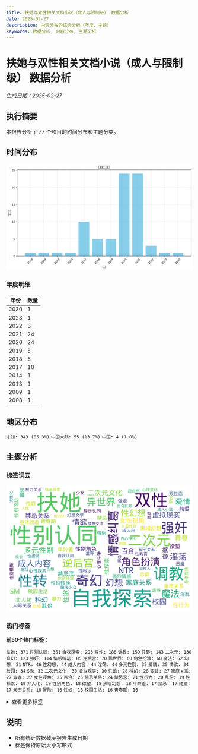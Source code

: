 ```yaml
---
title: 扶她与双性相关文档小说（成人与限制级） 数据分析
date: 2025-02-27
description: 内容分布的综合分析（年度、主题）
keywords: 数据分析, 内容分布, 主题分析
---
```


# 扶她与双性相关文档小说（成人与限制级） 数据分析
*生成日期：2025-02-27*

## 执行摘要
本报告分析了 77 个项目的时间分布和主题分类。

## 时间分布

![年度分布](扶她与双性相关文档小说（成人与限制级）_analysis_year_distribution.png)

### 年度明细

| 年份 | 数量 |
|------|-------|
| 2030 | 1 |
| 2023 | 1 |
| 2022 | 3 |
| 2021 | 24 |
| 2020 | 24 |
| 2019 | 5 |
| 2018 | 5 |
| 2017 | 10 |
| 2014 | 1 |
| 2013 | 1 |
| 2009 | 1 |
| 2008 | 1 |

## 地区分布

  `未知: 343 (85.3%)`  `中国大陆: 55 (13.7%)`  `中国: 4 (1.0%)`

## 主题分析

### 标签词云
![标签词云](扶她与双性相关文档小说（成人与限制级）_analysis_wordcloud.png)

### 热门标签

**前50个热门标签：**

  `扶她: 371`  `性别认同: 351`  `自我探索: 293`  `双性: 186`  `调教: 159`  `性转: 143`  `二次元: 130`  `奇幻: 123`  `强奸: 114`  `情感纠葛: 85`  `逆后宫: 70`  `异世界: 60`  `角色扮演: 60`  `魔法: 52`  `幻想: 51`  `NTR: 46`  `性幻想: 44`  `成人内容: 44`  `淫荡: 44`  `多元性别: 35`  `爱情: 35`  `情欲: 34`  `校园: 34`  `SM: 32`  `二次元文化: 30`  `虚拟现实: 30`  `性欲: 28`  `科幻: 28`  `变装: 27`  `家庭关系: 27`  `青春: 27`  `女性视角: 25`  `百合: 25`  `禁忌关系: 24`  `禁忌恋: 21`  `性行为: 20`  `乱伦: 19`  `性探索: 19`  `非人化: 19`  `性别角色: 18`  `欲望: 18`  `黑暗幻想: 18`  `年龄差: 17`  `禁忌: 17`  `纯爱: 17`  `亲密关系: 16`  `冒险: 16`  `性奴: 16`  `校园生活: 16`  `青春期: 16`

<details>
<summary>查看更多标签</summary>

 `性别流动: 15` `性别转换: 15` `恋爱: 15` `暴力: 15` `身体改造: 15` `人际关系: 14` `强烈情感: 14` `淫乱: 14` `双性恋: 13` `强制: 13` `强迫: 13` `心理斗争: 13` `心理探索: 12` `性暗示: 12` `恶魔: 12` `成人向: 12` `虐待: 12` `身份认同: 12` `幻想文学: 11` `性教育: 11` `羞辱: 11` `身体交换: 11` `少女: 10` `性别模糊: 10` `性别转变: 10` `性虐待: 10` `权力关系: 10` `母子关系: 10` `自我认同: 10` `色情: 10` `魔法少女: 10` `BDSM: 9` `心理变化: 9` `游戏: 9` `病态: 9` `穿越: 9` `超自然: 9` `人妖: 8` `伪娘: 8` `内心挣扎: 8` `刺激: 8` `双性人: 8` `反乌托邦: 8` `多重性别: 8` `女性化: 8` `悬疑: 8` `情感交流: 8` `情感探索: 8` `成人小说: 8` `成长: 8` `母女关系: 8` `肉便器: 8` `变态: 7` `同性恋: 7` `女仆: 7` `家庭伦理: 7` `异性恋: 7` `强奸幻想: 7` `性别探索: 7` `情感: 7` `情感冲突: 7` `权力游戏: 7` `校园爱情: 7` `梦境: 7` `羞耻: 7` `色情内容: 7` `都市: 7` `青少年: 7` `丝袜: 6` `兄妹关系: 6` `兄妹恋: 6` `双性角色: 6` `变性: 6` `奇幻冒险: 6` `奴役: 6` `婚姻: 6` `家庭: 6` `屈辱: 6` `强制性行为: 6` `性别流动性: 6` `性奴隶: 6` `性描写: 6` `性转小说: 6` `性高潮: 6` `恐怖: 6` `情感关系: 6` `情色文学: 6` `权力动态: 6` `权力斗争: 6` `校园恋情: 6` `精液: 6` `群交: 6` `肉体关系: 6` `自慰: 6` `血腥: 6` `触手: 6` `足控: 6` `跨性别: 6` `青春成长: 6` `魔物娘: 6` `主奴关系: 5` `乳胶: 5` `人体改造: 5` `催眠: 5` `变身: 5` `复仇: 5` `复杂人际关系: 5` `多人: 5` `多重身份: 5` `奇幻世界: 5` `婚礼: 5` `寄生兽: 5` `巨乳: 5` `心理挣扎: 5` `性快感: 5` `性暴力: 5` `日本文化: 5` `模拟人生: 5` `洗脑: 5` `父女关系: 5` `男性视角: 5` `禁忌之爱: 5` `肉棒: 5` `药物: 5` `足交: 5` `身体探索: 5` `魔王: 5` `TSF: 4` `二次元文学: 4` `勇者: 4` `双性特征: 4` `反转: 4` `变形: 4` `口交: 4` `同人小说: 4` `复杂情感: 4` `夫妻关系: 4` `女体化: 4` `小说: 4` `崩坏3: 4` `师生恋: 4` `幻想小说: 4` `强权关系: 4` `强烈快感: 4` `强烈性欲: 4` `强烈情欲: 4` `强烈的性欲: 4` `心理冲突: 4` `心理扭曲: 4` `心理描写: 4` `心理操控: 4` `性交: 4` `性关系: 4` `性启蒙: 4` `性爱: 4` `性行为描写: 4` `恋物癖: 4` `成人: 4` `成年内容: 4` `成长故事: 4` `探索欲望: 4` `改造: 4` `教师: 4` `教师与学生: 4` `权力: 4` `极端情节: 4` `生存游戏: 4` `社会禁忌: 4` `禁忌爱情: 4` `背叛: 4` `自我发现: 4` `舰娘: 4` `萝莉: 4` `虚构世界: 4` `血统: 4` `角色互动: 4` `警察: 4` `都市奇幻: 4` `都市幻想: 4` `都市生活: 4` `青春期困惑: 4` `青春爱情: 4` `两性关系: 3` `二次元小说: 3` `人外娘: 3` `冒险故事: 3` `办公室恋情: 3` `反抗: 3` `反转剧情: 3` `反转角色: 3` `受虐: 3` `吸血鬼: 3` `吸血魔女: 3` `多角关系: 3` `多角恋: 3` `多重关系: 3` `奇幻故事: 3` `女性主义: 3` `女权主义: 3` `奴隶: 3` `孤独: 3` `学校生活: 3` `宿舍生活: 3` `尿尿: 3` `幻想世界: 3` `幻想故事: 3` `异世界冒险: 3` `强暴: 3` `强烈性暗示: 3` `强烈欲望: 3` `心理游戏: 3` `快感: 3` `性别变换: 3` `性别平等: 3` `性奴役: 3` `性感: 3` `性玩具: 3` `性骚扰: 3` `恋爱心理: 3` `恶趣味: 3` `情感互动: 3` `情感交织: 3` `情感发展: 3` `情感纠结: 3` `惊悚: 3` `成人文学: 3` `战争: 3` `战斗: 3` `故事叙述: 3` `暗恋: 3` `暗黑: 3` `未来社会: 3` `极端性行为: 3` `校园恋爱: 3` `校园暴力: 3` `母子恋: 3` `淫魔: 3` `猫娘: 3` `现代: 3` `现代都市: 3` `社会角色: 3` `禁忌幻想: 3` `科技幻想: 3` `肉体改造: 3` `胶奴: 3` `色情文学: 3` `药物影响: 3` `身份危机: 3` `身体控制: 3` `转变: 3` `都市传说: 3` `附身: 3` `雌堕: 3` `青春期探索: 3` `青梅竹马: 3` `非传统家庭: 3` `魔物: 3` `AI: 2` `GL: 2` `JK制服: 2` `R18: 2` `三人关系: 2` `两性: 2` `乳汁: 2` `亲子关系: 2` `亲情: 2` `人兽: 2` `人形犬: 2` `人性: 2` `伦理: 2` `伦理冲突: 2` `伪装: 2` `侦探: 2` `修真: 2` `修道: 2` `偷窥: 2` `内心斗争: 2` `内衣: 2` `刺激体验: 2` `前列腺刺激: 2` `办公室生活: 2` `动漫文化: 2` `医患关系: 2` `占有欲: 2` `压迫: 2` `发情期: 2` `变性手术: 2` `古代: 2` `古代与现代交错: 2` `古风: 2` `另类性行为: 2` `后宫: 2` `地下文化: 2` `城市生活: 2` `复杂关系: 2` `多重性别认同: 2` `多重角色: 2` `天使: 2` `奇幻小说: 2` `女体盛: 2` `女性向: 2` `女性角色: 2` `女装: 2` `妻奴: 2` `姐弟恋: 2` `婚外情: 2` `婚姻关系: 2` `婚礼仪式: 2` `婚纱: 2` `婚舰: 2` `嫉妒: 2` `学校: 2` `学生: 2` `学生与老师: 2` `家庭主妇: 2` `家庭动态: 2` `家庭生活: 2` `少女情怀: 2` `尿控: 2` `尿液: 2` `师生关系: 2` `幽默: 2` `强势角色: 2` `强吻: 2` `强权: 2` `强烈性描写: 2` `强烈的情感: 2` `强烈色情: 2` `强迫关系: 2` `心灵探索: 2` `心理: 2` `心理控制: 2` `心理调教: 2` `性侵: 2` `性侵犯: 2` `性别融合: 2` `性压抑: 2` `性处理协会: 2` `性相关: 2` `性自我探索: 2` `性识别: 2` `怪物女孩: 2` `恋母情结: 2` `恋足: 2` `恋足癖: 2` `恶搞: 2` `情感依赖: 2` `情感危机: 2` `情感压迫: 2` `情感扭曲: 2` `情感操控: 2` `情感波动: 2` `情感纠纷: 2` `情欲关系: 2` `情色: 2` `情色小说: 2` `情趣: 2` `情趣玩具: 2` `情趣用品: 2` `成人向小说: 2` `成年人内容: 2` `成年向: 2` `扭曲关系: 2` `扶他: 2` `抖M: 2` `拍卖: 2` `换身: 2` `换身药: 2` `搞笑: 2` `操控: 2` `教师与学生关系: 2` `文化研究: 2` `日常生活: 2` `春药: 2` `暗黑幻想: 2` `暗黑调教: 2` `校园幻想: 2` `梦幻: 2` `梦魇: 2` `欲望与权力: 2` `欲望探索: 2` `武侠: 2` `母女: 2` `水手金星: 2` `漫展: 2` `激情: 2` `激情戏: 2` `灵媒岛: 2` `灵异事件: 2` `熟女: 2` `爱情与欲望: 2` `犬交: 2` `犯罪: 2` `猎杀: 2` `玄幻: 2` `现代奇幻: 2` `现代爱情: 2` `生命契约: 2` `生死: 2` `生死抉择: 2` `生殖: 2` `生殖权利: 2` `短篇小说: 2` `社会关系: 2` `社会压力: 2` `社会批判: 2` `社会期待: 2` `禁忌恋情: 2` `禁忌情感: 2` `科幻小说: 2` `科技: 2` `秘密关系: 2` `精神控制: 2` `美少女: 2` `老师与学生: 2` `耽美: 2` `职场: 2` `职场压力: 2` `职场女性: 2` `职场恋情: 2` `肉体欲望: 2` `肉欲: 2` `肛门: 2` `肢体接触: 2` `脚交: 2` `自我放纵: 2` `药物作用: 2` `虚构小说: 2` `虚构故事: 2` `融合: 2` `角色交换: 2` `角色关系: 2` `诱惑: 2` `调侃: 2` `调教俱乐部: 2` `贞操带: 2` `贞操锁: 2` `超能力: 2` `身份探索: 2` `身份转变: 2` `身体变换: 2` `身体接触: 2` `身体特征: 2` `身体羞辱: 2` `逆境成长: 2` `逆转: 2` `都市情感: 2` `重口味: 2` `重生: 2` `阉割: 2` `阴道: 2` `附身药: 2` `露出: 2` `青少年成长: 2` `青年: 2` `青春烦恼: 2` `高中生活: 2` `高潮体验: 2` `高跟鞋: 2` `魅魔: 2` `魔族: 2` `黑暗奇幻: 2` `#扶她文化: 1` `ACG文化: 1` `AI变身: 1` `AV: 1` `Alpha: 1` `CG作品: 1` `K9调教: 1` `M性角色: 1` `NSFW: 1` `OL制服: 1` `Omega: 1` `PLUSHIE: 1` `SLG: 1` `SM文化: 1` `romance: 1` `teacher-student relationship: 1` `一夜情: 1` `一次性别认同: 1` `三人行: 1` `三观: 1` `上元佳节: 1` `上官婉儿: 1` `上述情节: 1` `不可抗拒的身体变化: 1` `东洋文化: 1` `丝袜情结: 1` `两个女主角: 1` `两性人: 1` `严重限制级: 1` `丧失尊严: 1` `丧失控制: 1` `丧尸: 1` `个人成长: 1` `个人故事: 1` `个人日记: 1` `个人蜕变: 1` `个体欲望: 1` `中二病: 1` `中出虐待: 1` `中学: 1` `中年男性: 1` `临床实验: 1` `主人与奴隶: 1` `主人与宠物: 1` `主人公与瑪莉的关系: 1` `主仆关系: 1` `主奴婚礼: 1` `乳房: 1` `乳汁喷发: 1` `乳胶衣: 1` `二次元幻想: 1` `二次元性别: 1` `互动小说: 1` `互动式体验: 1` `互动性: 1` `互动教育: 1` `亚人类: 1` `亚里沙: 1` `亡灵: 1` `交配: 1` `亲子伦理: 1` `亲密互动: 1` `亲情与欲望: 1` `亲情关系: 1` `亲情扭曲: 1` `人与魔法: 1` `人偶: 1` `人兽关系: 1` `人力资源: 1` `人口控制: 1` `人妖关系: 1` `人妻: 1` `人性扭曲: 1` `人性探讨: 1` `人格扭曲: 1` `人牛: 1` `人物互动: 1` `人物关系: 1` `人物成长: 1` `人类与舰娘关系: 1` `人类与非人类: 1` `人类与非人类关系: 1` `人类与非人类的关系: 1` `人类战俘: 1` `人类未来: 1` `人类行为研究: 1` `人际关系冲突: 1` `人魔战争: 1` `仇恨: 1` `仙侠: 1` `仪式: 1` `伙伴关系: 1` `会心一击女友: 1` `传统与现代结合: 1` `伦理争议: 1` `伦理困境: 1` `伦理片: 1` `伦理禁忌: 1` `伦理纠葛: 1` `伴侣关系: 1` `体检: 1` `体育体测: 1` `佣兵团: 1` `侵犯: 1` `促销性欲: 1` `修仙: 1` `假阴茎: 1` `健康科技: 1` `健美: 1` `健身: 1` `偶像文化: 1` `傀儡大法: 1` `催情: 1` `優雅与恐怖: 1` `儿童: 1` `儿童成长: 1` `儿童色情: 1` `元精: 1` `兄妹: 1` `兄妹情深: 1` `兄弟姐妹: 1` `克隆体: 1` `党鲁设定: 1` `公开调教: 1` `公犬: 1` `关于爱与欲望: 1` `关系复杂: 1` `关系混乱: 1` `养分交换: 1` `养成: 1` `养老院: 1` `兽耳: 1` `兽耳人类: 1` `内向女孩: 1` `内心戏: 1` `内衣店: 1` `内部射精: 1` `内部斗争: 1` `冒险与探索: 1` `冒险者公会: 1` `军事皇权: 1` `冲突: 1` `冷酷: 1` `冷酷美人: 1` `凌辱: 1` `创作: 1` `初恋: 1` `刺激情节: 1` `刺激描写: 1` `前列腺高潮: 1` `剧情: 1` `剧情反转: 1` `力量与依赖: 1` `力量对抗: 1` `办公室: 1` `办公室调教: 1` `动作: 1` `动态互动: 1` `动态变化: 1` `励志故事: 1` `北京: 1` `医学: 1` `医学奇迹: 1` `医师: 1` `医疗失误: 1` `医疗设定: 1` `医疗部: 1` `医科学习: 1` `医院: 1` `医院故事: 1` `医院生活: 1` `博士: 1` `博彩: 1` `历史小说: 1` `历史背景: 1` `厕所有趣: 1` `原创同人: 1` `原神: 1` `友情与冲突: 1` `友谊: 1` `双人格: 1` `双性关系: 1` `双成: 1` `双重人格: 1` `双重欲望: 1` `反传统关系: 1` `反叛: 1` `反向NTR: 1` `反复情愫: 1` `反差萌: 1` `反抗压迫: 1` `反社会: 1` `反社会行为: 1` `反英雄: 1` `反转人生: 1` `反转关系: 1` `反转性别: 1` `反高潮: 1` `发育: 1` `受害者: 1` `受虐倾向: 1` `受虐者心理: 1` `受雇关系: 1` `变嫁: 1` `变态心理: 1` `变态情节: 1` `变态癖好: 1` `古代奇幻: 1` `古代宫廷: 1` `古代幻想: 1` `古代文化: 1` `古代神话: 1` `另类命运: 1` `另类幻想: 1` `另类性别: 1` `另类经历: 1` `史莱姆: 1` `史莱姆娘: 1` `合成人物: 1` `同人文: 1` `同伴: 1` `同居生活: 1` `同志文化: 1` `同性恋关系: 1` `同性愛: 1` `同性爱: 1` `同班接纳: 1` `同理心: 1` `同类相食: 1` `吞噬: 1` `启蒙教育: 1` `吸引力: 1` `吸血: 1` `吸食生命: 1` `呆萌: 1` `咖啡店: 1` `哥布林: 1` `唐朝: 1` `唯美主义: 1` `商业: 1` `噩梦婚礼: 1` `团队: 1` `国家政策: 1` `国际关系: 1` `地下交易: 1` `地下会所: 1` `地下俱乐部: 1` `地下室: 1` `地下暗河: 1` `地下调教: 1` `地下酒吧: 1` `城市: 1` `基督教: 1` `堕落: 1` `增强现实: 1` `增强能力: 1` `复古服装: 1` `复古风格: 1` `复杂人物关系: 1` `复杂心理: 1` `复杂性别角色: 1` `复杂的人际关系: 1` `多P: 1` `多个性行为: 1` `多个角色: 1` `多人性行为: 1` `多人调教: 1` `多层次角色关系: 1` `多重人格: 1` `多重性交: 1` `多重性伴侣: 1` `多重性关系: 1` `多重性行为: 1` `夜晚: 1` `夜生活: 1` `夜色浪漫: 1` `夜间冒险: 1` `夜间故事: 1` `大学爱情: 1` `大学生活: 1` `大肉棒: 1` `大胆尝试: 1` `大量射精: 1` `天降少女: 1` `失恋: 1` `失落: 1` `失踪: 1` `失踪案件: 1` `奇妙遭遇: 1` `奇幻修真: 1` `奇幻少女: 1` `奇幻情境: 1` `奇幻想: 1` `奇幻文学: 1` `奇幻现实: 1` `奇幻色情文学: 1` `奇幻题材: 1` `奇异伦理: 1` `奇点计划: 1` `契约: 1` `女上司: 1` `女主角: 1` `女剑圣: 1` `女友与追求者: 1` `女奴: 1` `女子大学生: 1` `女学生: 1` `女性主导: 1` `女性化训练: 1` `女性友谊: 1` `女性失踪: 1` `女性心理: 1` `女性服装: 1` `女性权力: 1` `女性欲望: 1` `女性气质: 1` `女性角色扮演: 1` `女性身份: 1` `女性身体: 1` `女王: 1` `女生: 1` `女生向: 1` `女秘书: 1` `奴役关系: 1` `奴隶交易: 1` `奴隶驯养: 1` `妖媚: 1` `妖怪: 1` `妖狐: 1` `妖艳女郎: 1` `姊妹情: 1` `姐妹关系: 1` `姐妹情: 1` `姐姐: 1` `姐弟禁忌: 1` `婚姻与家庭: 1` `婚礼准备: 1` `媚药: 1` `嫉妒与竞争: 1` `季柚: 1` `学姐: 1` `学院生活: 1` `宅文化: 1` `宅男: 1` `宇航时代: 1` `宗教信仰: 1` `实验室: 1` `实验室情节: 1` `实验政策: 1` `宠物化: 1` `家务: 1` `家庭戏剧: 1` `家庭纠葛: 1` `家庭虐待: 1` `家族关系: 1` `家族斗争: 1` `对抗暴力: 1` `小女孩: 1` `少女向: 1` `少女角色: 1` `少年: 1` `少男向: 1` `尸体解剖: 1` `尿道: 1` `屈从: 1` `屈服: 1` `屎控: 1` `山脉社会: 1` `岁差: 1` `岛屿奇境: 1` `巫术: 1` `巴厘岛度假: 1` `师徒关系: 1` `平民: 1` `平行世界: 1` `年下: 1` `年幼: 1` `年幼与年长者关系: 1` `年幼的心灵: 1` `年轻女孩: 1` `年轻女性: 1` `年轻成年人: 1` `年轻角色: 1` `年青人的成长: 1` `年龄差异: 1` `幻幻想: 1` `幻想与现实: 1` `幻想与现实交织: 1` `幻想性: 1` `幻想情节: 1` `幻想类: 1` `幻梦: 1` `幻觉: 1` `幼儿园: 1` `幼女: 1` `幼齿: 1` `开放性行为: 1` `开放文化: 1` `异世界挑战: 1` `异化: 1` `异国旅行: 1` `异域情趣: 1` `异常性行为: 1` `异幻想: 1` `异形: 1` `异性恋者的视角: 1` `异性成分: 1` `异界: 1` `异种: 1` `异类交配: 1` `异能: 1` `异色瞳: 1` `异装: 1` `弟弟与姐姐: 1` `弱势群体: 1` `弱校全年龄向: 1` `强制性交: 1` `强制融合: 1` `强制行为: 1` `强制认同: 1` `强制高潮: 1` `强力关系: 1` `强性交互: 1` `强推: 1` `强欲: 1` `强烈亲密: 1` `强烈吸引: 1` `强烈性别表现: 1` `强烈性吸引: 1` `强烈性爱场景: 1` `强烈情色: 1` `强烈描写: 1` `强烈的内心斗争: 1` `强烈的性暗示: 1` `强烈的生理欲望: 1` `强烈羞耻感: 1` `强烈自卑: 1` `强者与弱者: 1` `强辱: 1` `强迫与自愿: 1` `强迫性: 1` `强迫性交: 1` `归属感: 1` `征服: 1` `待嫁关系: 1` `心动瞬间: 1` `心灵交流: 1` `心理 thriller: 1` `心理关系: 1` `心理创伤: 1` `心理剖析: 1` `心理压迫: 1` `心理变态: 1` `心理困扰: 1` `心理崩塌: 1` `心理恐怖: 1` `心理恐慌: 1` `心理戏: 1` `心理战: 1` `心理救赎: 1` `心理活动: 1` `心理状态: 1` `心理纠结: 1` `心理虐待: 1` `心理驯化: 1` `志愿者实验: 1` `忠诚: 1` `忠诚与背叛: 1` `快感与屈辱: 1` `快感探索: 1` `怀孕: 1` `怀旧: 1` `思想解放: 1` `急性换身: 1` `性MOD: 1` `性交流: 1` `性体验: 1` `性倾向: 1` `性冲动: 1` `性别伪装: 1` `性别冲突: 1` `性别困惑: 1` `性别对立: 1` `性别异化: 1` `性别权力游戏: 1` `性别歧视: 1` `性别混淆: 1` `性别游戏: 1` `性别理论: 1` `性别研究: 1` `性别角色冲突: 1` `性别角色挑战: 1` `性别角色颠倒: 1` `性别认知: 1` `性别调教: 1` `性别身份: 1` `性别转化: 1` `性刺激: 1` `性功能模块: 1` `性压迫: 1` `性取向: 1` `性吸引: 1` `性器官移植: 1` `性奴角色: 1` `性心理: 1` `性快乐: 1` `性情节: 1` `性意识: 1` `性感OL: 1` `性感女上司: 1` `性技巧: 1` `性文化: 1` `性欲压抑: 1` `性欲参与: 1` `性欲发展: 1` `性欲增强: 1` `性欲抑制: 1` `性欲探索: 1` `性欲望: 1` `性欲满足: 1` `性欲激增: 1` `性欲表现: 1` `性欲表达: 1` `性欲觉醒: 1` `性欺诈: 1` `性活动: 1` `性游戏: 1` `性爱幻想: 1` `性爱描写: 1` `性爱精灵: 1` `性爱表演: 1` `性癖: 1` `性羞耻: 1` `性药物: 1` `性行为描述: 1` `性表现: 1` `性调教: 1` `性转化: 1` `性转故事: 1` `性转文: 1` `恋人: 1` `恋母癖: 1` `恋爱与亲密: 1` `恋爱与死亡: 1` `恋爱主题: 1` `恋爱关系: 1` `恋爱趋向: 1` `恋爱过程: 1` `恋父: 1` `恋父情结: 1` `恋臭: 1` `恋袜: 1` `恐怖事件: 1` `恐怖小说: 1` `恐怖幻想: 1` `恐怖情绪: 1` `恐惧与屈服: 1` `恶作剧: 1` `恶势力: 1` `恶堕: 1` `恶性事件: 1` `恶灵: 1` `恶魔化: 1` `恶魔调教: 1` `悔恨: 1` `悲伤: 1` `悲剧: 1` `悲剧情节: 1` `情侣关系: 1` `情感交互: 1` `情感交融: 1` `情感内心斗争: 1` `情感剖析: 1` `情感升温: 1` `情感启示: 1` `情感戏: 1` `情感成长: 1` `情感挣扎: 1` `情感探讨: 1` `情感支持: 1` `情感故事: 1` `情感矛盾: 1` `情感纽带: 1` `情感经历: 1` `情感缺失: 1` `情感表达: 1` `情感调教: 1` `情感连接: 1` `情感迷茫: 1` `情景转换: 1` `情欲与爱: 1` `情欲小说: 1` `情欲教育: 1` `情欲纠葛: 1` `情绪描写: 1` `情节冲突: 1` `情节反转: 1` `情节扭曲: 1` `情节扭转: 1` `情趣关系: 1` `情趣道具: 1` `惩罚与奖赏: 1` `惩罚与报复: 1` `想象空间: 1` `意识转移: 1` `愚弄权力: 1` `感性体验: 1` `愿望实现: 1` `成人向文学: 1` `成人娱乐: 1` `成人情节: 1` `成年: 1` `成年交易: 1` `成年人向: 1` `成年仪式: 1` `成年女性: 1` `成年幻想: 1` `成年教育: 1` `成年礼: 1` `战略: 1` `手术: 1` `托管老师: 1` `扮装: 1` `扶她文化: 1` `技术实验: 1` `抗争: 1` `折磨: 1` `护士: 1` `拆迁: 1` `拘束: 1` `拟态: 1` `拟态小说: 1` `挑战极限: 1` `挣扎: 1` `探索: 1` `探索与禁忌: 1` `探索新游戏: 1` `探索禁忌: 1` `探索自我: 1` `探索身份: 1` `探讨自我: 1` `推理: 1` `提督: 1` `援交: 1` `改编小说: 1` `改造手术: 1` `政府计划: 1` `政治阴谋: 1` `故事: 1` `故事情节: 1` `敏感议题: 1` `教育: 1` `整容手术: 1` `文化冲突: 1` `文艺: 1` `斗争与制服: 1` `施虐倾向: 1` `旅行故事: 1` `旅馆: 1` `无厘头: 1` `无性别偏见: 1` `无意识: 1` `无知的少年: 1` `日常系: 1` `日本: 1` `日本二次元文化: 1` `日本社会: 1` `旧梦重温: 1` `早晨性爱: 1` `时尚: 1` `时空穿梭: 1` `时装周: 1` `春梦: 1` `暗网: 1` `暗部: 1` `暗黑主题: 1` `暗黑元首: 1` `暗黑恋爱: 1` `暗黑爱情: 1` `暧昧: 1` `暴力行为: 1` `暴雨: 1` `暴露: 1` `暴露性行为: 1` `暴露癖: 1` `朋友关系: 1` `服务场所: 1` `未婚妻: 1` `未来科技: 1` `末世: 1` `末日: 1` `末班车事件: 1` `机器人: 1` `机械: 1` `机械女仆: 1` `机械角色: 1` `机甲: 1` `权利关系: 1` `权力与控制: 1` `李治: 1` `束缚游戏: 1` `极端体验: 1` `极端内容: 1` `极端性教育: 1` `极端性虐待: 1` `极端情感: 1` `极端露骨: 1` `极限体验: 1` `极限情节: 1` `枪战: 1` `校园小说: 1` `校园性文化: 1` `校园恋愛: 1` `校园情感: 1` `校园情欲: 1` `校园故事: 1` `校园青春: 1` `校花: 1` `梦境与现实: 1` `梦境幻想: 1` `梦幻体验: 1` `梦幻校园: 1` `模仿: 1` `模拟现实: 1` `模特生活: 1` `樱花: 1` `欢庆: 1` `欢愉经验: 1` `欲望与快感: 1` `欲望与暴力: 1` `欲望与满足: 1` `欲望与爱: 1` `欲望债主系统: 1` `欲望未满足: 1` `欲望游戏: 1` `欲望觉醒: 1` `欲望释放: 1` `欺骗: 1` `正义与非正义: 1` `武器魔法: 1` `武曌: 1` `武野: 1` `母乳: 1` `母女乱伦: 1` `母嫁: 1` `母子: 1` `母子情: 1` `母子游戏: 1` `母性: 1` `母犬: 1` `母狗: 1` `母系社会: 1` `母胎solo: 1` `毒品: 1` `毕业酒会: 1` `求爱: 1` `治愈: 1` `治愈术: 1` `治疗: 1` `治疗魔法: 1` `治病: 1` `法医: 1` `法医调查: 1` `法术: 1` `注奶: 1` `泪水: 1` `泰国: 1` `洗澡: 1` `流动性别: 1` `流氓医生: 1` `浴室性愛: 1` `海水浴场: 1` `液体: 1` `淫欲: 1` `淫纹: 1` `深喉: 1` `深夜刺激: 1` `深夜故事: 1` `深层快感: 1` `深度探讨: 1` `深海: 1` `深海舰娘: 1` `混乱: 1` `混合人格: 1` `混合性别: 1` `混沌: 1` `混血: 1` `温暖: 1` `温暖的日常: 1` `温柔与欲望: 1` `温柔乡的诱惑: 1` `温柔调教: 1` `温泉之旅: 1` `游戏剧情: 1` `游戏穿越: 1` `源石病: 1` `潜意识性欲: 1` `潜水意外: 1` `潮流文化: 1` `激烈: 1` `激烈争吵: 1` `激烈场面: 1` `激烈情感: 1` `激烈战斗: 1` `激烈描绘: 1` `激素波动: 1` `灌肠: 1` `火辣老板: 1` `灵女: 1` `灵异: 1` `灵异故事: 1` `灵根: 1` `灵气: 1` `灵溪医院: 1` `灵魂伴侣: 1` `灵魂素粒子: 1` `灵魂转移: 1` `灾难: 1` `炼丹: 1` `热情与诱惑: 1` `熟女控: 1` `熟透的爱: 1` `爆乳: 1` `爱: 1` `爱与婚姻: 1` `爱与恨: 1` `爱与探索: 1` `爱与痛: 1` `爱与痛苦: 1` `爱好和平: 1` `爱恋: 1` `爱情题材: 1` `爱爱: 1` `父女乱伦: 1` `父女恋: 1` `父子关系: 1` `父子情: 1` `父权结构: 1` `父母与子女: 1` `爽文: 1` `特殊学园: 1` `特殊性关系: 1` `特殊性别: 1` `特殊服务: 1` `特殊身体特征: 1` `狐狸妖怪: 1` `独占欲: 1` `独立与依赖: 1` `狼人: 1` `狼女: 1` `猎人与猎物: 1` `猎奇: 1` `猎奇文学: 1` `猫咪: 1` `献祭仪式: 1` `环保事业: 1` `环境问题: 1` `现代化妆品: 1` `现代文: 1` `现代社会: 1` `现代网络文化: 1` `现实拆分: 1` `理想与现实: 1` `甜蜜: 1` `生命与死亡: 1` `生存: 1` `生存与绝望: 1` `生存困境: 1` `生殖器: 1` `生殖器官: 1` `生殖器崇拜: 1` `生殖差距: 1` `生殖科: 1` `生活学习: 1` `生活日常: 1` `生活片段: 1` `生活状况观察: 1` `生物技术: 1` `生物改造: 1` `生物科技: 1` `生物重铸: 1` `生理功能: 1` `生理反应: 1` `生理性快感: 1` `生理特征: 1` `生理需求: 1` `田园: 1` `电击调教: 1` `电动玩具: 1` `电子游戏: 1` `电子竞技: 1` `男女关系: 1` `男女性别: 1` `男女性别融合: 1` `男女融合: 1` `男性与女性: 1` `男性与女性特征: 1` `男性与女性特征互融: 1` `男性关系: 1` `男性目光: 1` `男生: 1` `疗愈与破坏: 1` `疯狂: 1` `疯狂实验: 1` `疯狂幻想: 1` `病娇角色: 1` `病态恋母: 1` `病态爱情: 1` `病态美: 1` `病房对话: 1` `痛苦: 1` `痛苦与救赎: 1` `痛苦体验: 1` `痛苦恋情: 1` `痛苦成长: 1` `痴女: 1` `白丝过膝袜: 1` `百合关系: 1` `皇朝: 1` `皮物: 1` `监禁: 1` `目标启示: 1` `直播: 1` `直播互动: 1` `真实性别: 1` `真实身份: 1` `知情同意: 1` `知识探索: 1` `短小包茎: 1` `矮人: 1` `碧蓝航线: 1` `社交互动: 1` `社交媒体: 1` `社交平台: 1` `社会丑恶: 1` `社会习俗: 1` `社会伦理: 1` `社会体制: 1` `社会变革: 1` `社会孤立: 1` `社会性死亡: 1` `社会接纳: 1` `社会文化: 1` `社会混乱: 1` `社会现状: 1` `社会研究: 1` `社会规则: 1` `社会规范: 1` `社会认同: 1` `社会认知: 1` `社会讨论: 1` `社会适应: 1` `社会问题: 1` `社区生活: 1` `神奇女郎: 1` `神社: 1` `神社文化: 1` `神秘: 1` `神秘家族: 1` `神秘教会: 1` `神秘现象: 1` `神秘角色: 1` `神秘试剂: 1` `神魔: 1` `禁忌之恋: 1` `禁忌恋爱: 1` `禁忌文化: 1` `禁忌爱: 1` `禁忌的爱情: 1` `禁欲: 1` `私密关系: 1` `科幻幻想: 1` `科幻色情: 1` `科技与性: 1` `科技改造: 1` `科技进步: 1` `科研与欲望: 1` `秘密实验: 1` `秘密生活: 1` `秘密警察: 1` `空姐故事: 1` `穿女装: 1` `竞女: 1` `童年回忆: 1` `童年幻想: 1` `童年阴影: 1` `童装: 1` `童颜巨乳: 1` `符华: 1` `粗暴: 1` `精灵: 1` `精灵附身: 1` `精神创伤: 1` `精神操控: 1` `精神病态: 1` `精神错乱: 1` `精臭: 1` `系统金手指: 1` `紧张气氛: 1` `紧身服装: 1` `紫色火焰: 1` `繁衍机制: 1` `红A: 1` `约会: 1` `约束: 1` `绒毛特征: 1` `维多利亚风格: 1` `罗曼史: 1` `美学: 1` `羞涩: 1` `羞耻心: 1` `羞耻心理: 1` `羞耻情节: 1` `羞耻玩弄: 1` `羞辱与屈辱: 1` `群体互动: 1` `群体冲突: 1` `群体性交: 1` `老人: 1` `老女律师: 1` `考博液: 1` `耻辱: 1` `耻辱快感: 1` `耽美小说: 1` `职业助理: 1` `职业生活: 1` `职业角色交替: 1` `职场挑战: 1` `职场操控: 1` `职场爱情: 1` `职场适应: 1` `肆意调教: 1` `肉体与欲望: 1` `肉体与精神交融: 1` `肉体交互: 1` `肉体交易: 1` `肉体交缠: 1` `肉体变换: 1` `肉体美学: 1` `肉戏: 1` `肉棒调教: 1` `肉欲探讨: 1` `肌肉: 1` `肛交: 1` `肛门痛楚: 1` `育儿: 1` `脚奴隶: 1` `脚控: 1` `腐向: 1` `自愈能力: 1` `自我意识: 1` `自我成长: 1` `自我接受: 1` `自我接纳: 1` `自我放逐: 1` `自我满足: 1` `自我觉醒: 1` `自我认知: 1` `自我迷失: 1` `自然与非自然: 1` `自然课程: 1` `自由意志: 1` `自虐: 1` `色情主题: 1` `色情小说: 1` `色情浪漫: 1` `艺术: 1` `若隐若现: 1` `苦恋: 1` `草食系: 1` `药娘: 1` `药水变身: 1` `药物依赖: 1` `药物变化: 1` `药物角色扮演: 1` `药物诱导: 1` `荷尔蒙治疗: 1` `菊花: 1` `萌妹: 1` `萌文化: 1` `落入性别陷阱: 1` `藏镜仕女: 1` `虐待与屈服: 1` `虐待与调教: 1` `虐恋: 1` `虚幻与现实: 1` `虚拟世界: 1` `虚拟性行为: 1` `虚拟角色: 1` `虚构: 1` `虚构乱伦: 1` `虚构文学: 1` `虚构角色: 1` `蛇人: 1` `蛇皮变身: 1` `蜜液: 1` `融合技术: 1` `融合能力: 1` `血缘关系: 1` `行政秘书: 1` `衣物购买: 1` `裂口女: 1` `视频: 1` `视频调教: 1` `视频通信: 1` `角斗场: 1` `角色反转: 1` `角色发展: 1` `角色探索: 1` `角色设定: 1` `角色间复杂关系: 1` `解剖: 1` `解放与压迫: 1` `解锁性趣: 1` `触电感受: 1` `触神教: 1` `警察调查: 1` `警察追捕: 1` `认同探索: 1` `训练场景: 1` `课堂教学: 1` `调情: 1` `调教人妻: 1` `调教奴隶: 1` `调教快感: 1` `调教性的探索: 1` `调教情节: 1` `调教战: 1` `调教故事: 1` `调教文: 1` `调教文化: 1` `调教文学: 1` `调教机械: 1` `调教社会: 1` `调教过程: 1` `调皮: 1` `调皮互动: 1` `调皮捣蛋: 1` `豪华酒店: 1` `贞操笼: 1` `负数锁: 1` `购物挑战: 1` `贵族: 1` `费洛蒙: 1` `赛场: 1` `赞美臀部: 1` `超常规犯罪: 1` `超现实主义: 1` `超级财团: 1` `超越性别: 1` `跨性别体验: 1` `跨物种情感: 1` `身份交换: 1` `身体交互: 1` `身体代入感: 1` `身体变化: 1` `身体变异: 1` `身体意识: 1` `身体改变: 1` `身体界限: 1` `身体自主权: 1` `身体融合: 1` `身体转化: 1` `身体转变: 1` `身体转换: 1` `身心受虐: 1` `身心变革: 1` `身心融合: 1` `身心转换: 1` `转学生: 1` `转性: 1` `转性故事: 1` `转换与自我探索: 1` `轻小说: 1` `轻生: 1` `较量: 1` `迷失自我: 1` `逃脱: 1` `逆袭: 1` `透明生物: 1` `道家: 1` `道德伦理: 1` `道德困境: 1` `遗愿: 1` `遗憾: 1` `邪恶系: 1` `邪教思想: 1` `邪教文化: 1` `邻里支持: 1` `都市小说: 1` `都市恐怖: 1` `都市探险: 1` `酒吧: 1` `重塑身份: 1` `重生小说: 1` `阴暗幻想: 1` `阴暗面: 1` `阴茎: 1` `阴茎癖: 1` `阴蒂肉棒: 1` `阴谋: 1` `阴道吸力: 1` `阴阳师: 1` `阶级斗争: 1` `阿米娅: 1` `附身药的影响: 1` `陪伴: 1` `隐秘情感: 1` `隐秘情缘: 1` `雌性主导: 1` `雌雄同体: 1` `雷电将军: 1` `霸道总裁: 1` `青少年困惑: 1` `青少年探索: 1` `青年律师: 1` `青春回忆: 1` `青春幻想: 1` `青春悸动: 1` `青春期的困惑: 1` `青春期道德焦虑: 1` `青涩初恋: 1` `青涩记忆: 1` `非人类: 1` `非传统恋情: 1` `非自愿性行为: 1` `非自愿行为: 1` `非规范性行为: 1` `风俗店: 1` `飞机美容: 1` `饮酒: 1` `饮酒与酒会文化: 1` `高H: 1` `高潮: 1` `鬼怪: 1` `鬼怪工作室: 1` `魅惑大法: 1` `魔兽: 1` `魔女: 1` `魔女与契约: 1` `魔女狩猎: 1` `魔幻: 1` `魔术内衣: 1` `魔法世界: 1` `魔法学院: 1` `魔法改造: 1` `魔法药剂: 1` `魔法转变: 1` `魔界: 1` `麻醉: 1` `黑暗世界: 1` `黑暗交易: 1` `黑暗幽默: 1` `黑暗情色: 1` `黑暗魔法: 1` `黑色幽默: 1` `黑衣女: 1` `黑道: 1` `龙血武姬: 1`

</details>

## 说明
- 所有统计数据截至报告生成日期
- 标签保持原始大小写形式